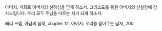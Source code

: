 아버지, 저희로 아버지의 선하심을 믿게 하소서. 그리스도를 통한 아버지의 신실함에 감사드립니다. 우리 모두  주님을 따르는 자가 되게 하소서.

래리 크랩, 아담의 침묵, chapter 12. 아버지: 우리를 믿어주는 남자, 200